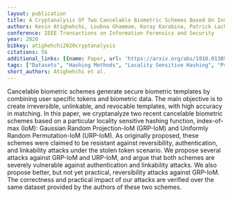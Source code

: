 ```yaml
---
layout: publication
title: A Cryptanalysis Of Two Cancelable Biometric Schemes Based On Index-of-max Hashing
authors: Kevin Atighehchi, Loubna Ghammam, Koray Karabina, Patrick Lacharme
conference: IEEE Transactions on Information Forensics and Security
year: 2020
bibkey: atighehchi2020cryptanalysis
citations: 56
additional_links: [{name: Paper, url: 'https://arxiv.org/abs/1910.01389'}]
tags: ["Datasets", "Hashing Methods", "Locality Sensitive Hashing", "Privacy & Security"]
short_authors: Atighehchi et al.
---
```

Cancelable biometric schemes generate secure biometric templates by combining
user specific tokens and biometric data. The main objective is to create
irreversible, unlinkable, and revocable templates, with high accuracy in
matching. In this paper, we cryptanalyze two recent cancelable biometric
schemes based on a particular locality sensitive hashing function, index-of-max
(IoM): Gaussian Random Projection-IoM (GRP-IoM) and Uniformly Random
Permutation-IoM (URP-IoM). As originally proposed, these schemes were claimed
to be resistant against reversibility, authentication, and linkability attacks
under the stolen token scenario. We propose several attacks against GRP-IoM and
URP-IoM, and argue that both schemes are severely vulnerable against
authentication and linkability attacks. We also propose better, but not yet
practical, reversibility attacks against GRP-IoM. The correctness and practical
impact of our attacks are verified over the same dataset provided by the
authors of these two schemes.